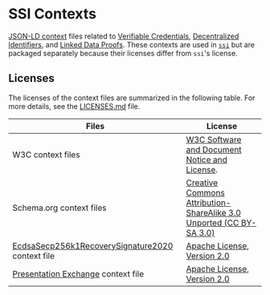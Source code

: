 # SSI Contexts

[JSON-LD context][] files related to [Verifiable Credentials][], [Decentralized Identifiers][], and [Linked Data Proofs][]. These contexts are used in [`ssi`](../README.md) but are packaged separately because their licenses differ from `ssi`'s license.

[JSON-LD context]: https://www.w3.org/TR/json-ld11/#the-context
[Verifiable Credentials]: https://www.w3.org/TR/vc-data-model/
[Decentralized Identifiers]: https://www.w3.org/TR/did-core/
[Linked Data Proofs]: https://w3c-ccg.github.io/ld-proofs/

## Licenses

The licenses of the context files are summarized in the following table. For more details, see the [LICENSES.md](./LICENSES.md) file.

Files|License
-|-
W3C context files|[W3C Software and Document Notice and License](https://www.w3.org/Consortium/Legal/2015/copyright-software-and-document).
Schema.org context files|[Creative Commons Attribution-ShareAlike 3.0 Unported (CC BY-SA 3.0)](https://creativecommons.org/licenses/by-sa/3.0/)
[EcdsaSecp256k1RecoverySignature2020](https://github.com/decentralized-identity/EcdsaSecp256k1RecoverySignature2020/) context file|[Apache License, Version 2.0](http://www.apache.org/licenses/)
[Presentation Exchange](https://github.com/decentralized-identity/presentation-exchange/) context file|[Apache License, Version 2.0](http://www.apache.org/licenses/)
